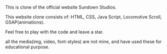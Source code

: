 This is clone of the official website Sundown Studios.

This website clone consists of: 
HTML, CSS, Java Script, Locomotive Scroll, GSAP(animations).

Feel free to play with the code and leave a star.

all the media(img, video, font-styles) are not mine, and have used these for educational purpose.
